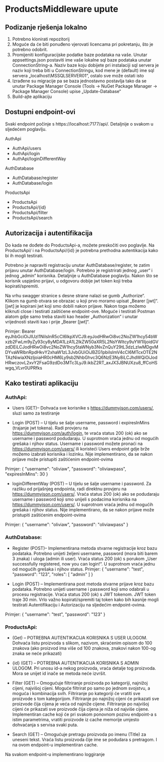 # ProductsMiddleware upute

## Podizanje rješenja lokalno
1.	Potrebno klonirati repozitorij
2.	Moguće da će biti ponuđeno vjerovati licencama pri pokretanju, što je potrebno odobrit.
3.	Promijeniti konfiguracijske podatke baze podataka na vaše. Unutar appsettings.json postaviti ime vaše lokalne sql baze podataka unutar ConnectionString-a. Naziv baze koju dobijete pri instalaciji sql servera je naziv koji treba biti u ConnectionStringu, kod mene je (default) ime sql servera „localhost\\MSSQLSERVER01“, ostalo sve može ostati isto
4.	Izrađene su migracije pa se baza jednostavno postavlja tako da se unutar Package Manager Console (Tools -> NuGet Package Manager -> Package Manager Console) upise „Update-Database“
5.	Build-ajte aplikaciju

## Dostupni endpoint-ovi
Svaki endpoint počinje s https://localhost:7177/api/. Detaljnije o svakom u sljedećem poglavlju.

AuthApi
* AuthApi/users
* AuthApi/login
* AuthApi/loginDifferentWay

AuthDatabase
* AuthDatabase/register
* AuthDatabase/login

ProductsApi
* ProductsApi
* ProductsApi/{id}
* ProductsApi/filter
* ProductsApi/search

## Autorizacija i autentifikacija

Do kada ne dođete do ProductsApi-a, možete preskočiti ovo poglavlje. Na ProductsApi/ i na ProductsApi/{id} je potrebna prethodna autentikacija kako bi ih mogli testirati.

Potrebno je napraviti registraciju unutar AuthDatabase/register, te zatim prijavu unutar AuthDatabase/login. Potrebno je registrirati jednog „user“ i jednog „admin“ korisnika. Detaljnije u AuthDatabase poglavlju. 
Nakon što se korisnik uspješno prijavi, u odgovoru dobije jwt token koji treba kopirati/spremiti. 

Na vrhu swagger stranice s desne strane nalazi se gumb „Authorize“. Klikom na gumb otvara se obrazac u koji prvo moramo upisat „Bearer [jwt]“. [jwt] je kopirani jwt koji smo dobili nakon prijave. Nakon toga možemo kliknuti close i testirati zaštićene endpoint-ove. Moguće i testirati Postman alatom gdje samo treba staviti kao header „Authorization“ i unutar vrijednosti staviti kao i prije „Bearer [jwt]“. 

Primjer:
Bearer eyJhbGciOiJIUzI1NiIsInR5cCI6IkpXVCJ9.eyJodHRwOi8vc2NoZW1hcy54bWxzb2FwLm9yZy93cy8yMDA1LzA1L2lkZW50aXR5L2NsYWltcy9uYW1lIjoidGVzdDEiLCJodHRwOi8vc2NoZW1hcy5taWNyb3NvZnQuY29tL3dzLzIwMDgvMDYvaWRlbnRpdHkvY2xhaW1zL3JvbGUiOiJBZG1pbiIsImV4cCI6MTcxOTE2NTAzNiwiaXNzIjoiaHR0cHM6Ly9sb2NhbGhvc3Q6NzE3Ny8iLCJhdWQiOiJodHRwczovL2xvY2FsaG9zdDo3MTc3LyJ9.ikbZ2RT_axJX3JBNUXzu8_ffCoHSwgq_VLvr0UPRfks

## Kako testirati aplikaciju

### AuthApi:
* Users (GET)– Dohvaća sve korisnike s https://dummyjson.com/users/, sluzi samo za testiranje

* Login (POST) – U tijelu se šalje username, password i expiresInMins (trajanje jwt tokena). Radi provjeru na https://dummyjson.com/auth/login, te vraća status 200 (ok) ako se username i password podudaraju. U suprotnom vraća jednu od  mogućih grešaka i njihov status. Username i password možete pronaći na  https://dummyjson.com/users/ ili koristeći Users endpoint gdje brže možemo  izabrati korisnika i lozinku. Nije implementirano, da se nakon prijave može pristupiti zaštićenim endpoint-ovima

Primjer: {
  "username": "oliviaw",
  "password": "oliviawpass",
  "expiresInMins": 30
}

* loginDifferentWay (POST) –  U tijelu se šalje username i password. Za razliku od prijašnjeg endpointa, radi direktnu provjeru na https://dummyjson.com/users/. Vraća status 200 (ok) ako se podudaraju username i password koji smo unijeli s podacima korisnika na https://dummyjson.com/users/.  U suprotnom vraća jednu od  mogućih grešaka i njihov status. Nije implementirano, da se nakon prijave može pristupiti zaštićenim endpoint-ovima

Primjer: {
  "username": "oliviaw",
  "password": "oliviawpass"
}


### AuthDatabase:
* Register (POST)– Implementirana metoda stvarne registracije kroz bazu podataka. Potrebno unijeti željeni username, password (mora biti barem 3 znaka) i uloga (admin ili user). Vraća status 200 (ok) s porukom „User successfully registered, now you can login!“. U suprotnom vraća jednu od  mogućih grešaka i njihov status.
	Primjer:
{
  "username": "test",
  "password": "123",
  "roles": [
    "admin"
  ]
}

* Login (POST) – Implementirana post metoda stvarne prijave kroz bazu podataka. Potrebno unijeti username i password koji smo odabrali u procesu registracije. Vraća status 200 (ok) s JWT tokenom. JWT token traje 30 min. Vrlo važno kopirati/spremiti taj token kako bih kasnije mogli testirati Autentifikaciju i Autorizaciju na sljedećim endpoint-ovima.

Primjer:
{
  "username": "test",
  "password": "123"
}

### ProductsApi:
* (Get) – POTREBNA AUTENTIKACIJA KORISNIKA S USER ULOGOM. Dohvaća listu proizvoda s slikom, nazivom, skraćenim opisom do 100 znakova (ako proizvod ima više od 100 znakova, znakovi nakon 100-og znaka se neće prikazati)
  
* {id} (GET) – POTREBNA AUTENTIKACIJA KORISNIKA S ADMIN ULOGOM. Pri unosu id-a nekog proizvoda, vraća detalje tog proizvoda. Mora se unijet id inače se metoda neće izvršit. 
 
* Filter (GET) – Omogućuje filtriranje proizvoda po kategoriji, najnižoj cijeni, najvišoj cijeni. Moguće filtrirat po samo po jednom svojstvu, a moguća i kombinacija svih. Filtriranje po kategoriji će vratiti sve proizvode s tom kategorijom. Filtriranje po najnižoj cijeni će prikazati sve proizvode čija cijena je veća od najniže cijene. Filtriranje po najvišoj cijeni će prikazati sve proizvode čija cijena je niža od najviše cijene. Implementiran cache koji će pri svakom ponovnom pozivu endpoint-a s istim parametrima, vratiti proizvode iz cache memorije umjesto dohvaćanja s servisa svaki puta.
 
* Search (GET) – Omogućuje pretragu proizvoda po imenu (Title) za uneseni tekst. Vraća listu proizvoda čije ime se podudara s pretragom. I na ovom endpoint-u implementiran cache.

Na svakom endpoint-u implementirano loggiranje
